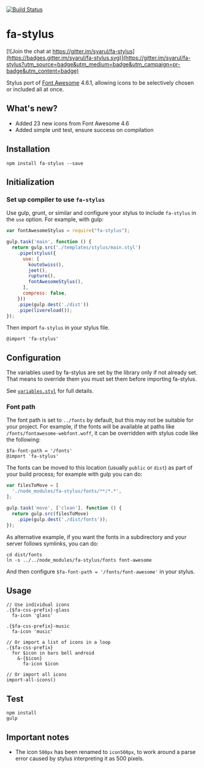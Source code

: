 [![Build Status](https://travis-ci.org/syarul/fa-stylus.svg)](https://travis-ci.org/syarul/fa-stylus)

# fa-stylus

[![Join the chat at https://gitter.im/syarul/fa-stylus](https://badges.gitter.im/syarul/fa-stylus.svg)](https://gitter.im/syarul/fa-stylus?utm_source=badge&utm_medium=badge&utm_campaign=pr-badge&utm_content=badge)

Stylus port of [Font Awesome](https://fortawesome.github.io/Font-Awesome/)
4.6.1,
allowing icons to be selectively chosen
or included all at once.

## What's new?

- Added 23 new icons from Font Awesome 4.6
- Added simple unit test, ensure success on compilation

## Installation

```
npm install fa-stylus --save
```

## Initialization

### Set up compiler to use `fa-stylus`

Use gulp, grunt, or similar and configure your stylus to include `fa-stylus` in the `use` option.
For example, with gulp:

```javascript
var fontAwesomeStylus = require("fa-stylus");

gulp.task('main', function () {
  return gulp.src('./templates/stylus/main.styl')
    .pipe(stylus({
      use: [
        koutoSwiss(),
        jeet(),
        rupture(),
        fontAwesomeStylus(),
      ],
      compress: false,
    }))
    .pipe(gulp.dest('./dist'))
    .pipe(livereload());
});
```

Then import `fa-stylus` in your stylus file.

```styl
@import 'fa-stylus'
```

## Configuration

The variables used by fa-stylus are set by the library only if not already set.
That means to override them you must set them before importing fa-stylus.

See [`variables.styl`](fa-stylus/icons/variables.styl) for full details.

### Font path

The font path is set to `../fonts` by default,
but this may not be suitable for your project.
For example, if the fonts will be available at paths like `/fonts/fontawesome-webfont.woff`,
it can be overridden with stylus code like the following:

```styl
$fa-font-path = '/fonts'
@import 'fa-stylus'
```

The fonts can be moved to this location (usually `public` or `dist`)
as part of your build process;
for example with gulp you can do:

```javascript
var filesToMove = [
  './node_modules/fa-stylus/fonts/**/*.*',
];

gulp.task('move', ['clean'], function () {
  return gulp.src(filesToMove)
    .pipe(gulp.dest('./dist/fonts'));
});
```

As alternative example, if you want the fonts in a subdirectory
and your server follows symlinks, you can do:

```
cd dist/fonts
ln -s ../../node_modules/fa-stylus/fonts font-awesome
```

And then configure `$fa-font-path = '/fonts/font-awesome'` in your stylus.

## Usage

```styl
// Use individual icons
.{$fa-css-prefix}-glass
  fa-icon 'glass'

.{$fa-css-prefix}-music
  fa-icon 'music'

// Or import a list of icons in a loop
.{$fa-css-prefix}
  for $icon in bars bell android
    &-{$icon}
      fa-icon $icon

// Or import all icons
import-all-icons()
```

## Test

```
npm install
gulp
```

## Important notes

- The icon `500px` has been renamed to `icon500px`, to work around a parse error
  caused by stylus interpreting it as 500 pixels.
